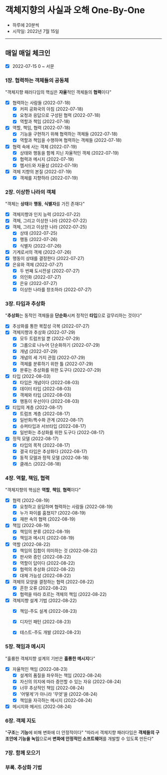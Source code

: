 # 객체지향의 사실과 오해 One-By-One
* 하루에 20분씩
* 시작일: 2022년 7월 15일
---
## 매일 매일 체크인
- [x] 2022-07-15 0 ~ 서문

### 1장. 협력하는 객체들의 공동체
"객체지향 패러다임의 핵심은 **자율**적인 객체들의 **협력**이다"
- [x] 협력하는 사람들 (2022-07-18)
  - [x] 커피 공화국의 아침 (2022-07-18)
  - [x] 요청과 응답으로 구성된 협력 (2022-07-18)
  - [x] 역할과 책임 (2022-07-18)
- [x] 역할, 책임, 협력 (2022-07-18)
  - [x] 기능을 구현하기 위해 협력하는 객체들 (2022-07-18)
  - [x] 역할과 책임을 수행하며 협력하는 객체들 (2022-07-18)
- [x] 협력 속에 사는 객체 (2022-07-19)
  - [x] 상태와 행동을 함께 지닌 자율적인 객체 (2022-07-19)
  - [x] 협력과 메시지 (2022-07-19)
  - [x] 멤서드와 자율성 (2022-07-19)
- [x] 객체 지향의 본질 (2022-07-19)
  - [x] 객체를 지향하라 (2022-07-19)

### 2장. 이상한 나라의 객체
"객체는 **상태**와 **행동**, **식별자**를 가진 존재다"
- [x] 객체지향과 인지 능력 (2022-07-22)
- [x] 객체, 그리고 이상한 나라 (2022-07-22)
- [x] 객체, 그리고 이상한 나라 (2022-07-25)
  - [x] 상태 (2022-07-25)
  - [x] 행동 (2022-07-26)
  - [x] 식별자 (2022-07-26)
- [x] 기계로서의 객체 (2022-07-26)
- [x] 행동이 상태를 결정한다 (2022-07-27)
- [x] 은유와 객체 (2022-07-27)
  - [x] 두 번째 도시전설 (2022-07-27)
  - [x] 의인화 (2022-07-27)
  - [x] 은유 (2022-07-27)
  - [x] 이상한 나라를 창조하라 (2022-07-27)

### 3장. 타입과 추상화
"**추상화**는 동적인 객체들을 **단순화**시켜 정적인 **타입**으로 갈무리하는 것이다"
- [x] 추상화를 통한 복잡성 극복 (2022-07-27)
- [x] 객체지향과 추상화 (2022-07-29)
  - [x] 모두 트럼프일 뿐 (2022-07-29)
  - [x] 그룹으로 나누어 단순화하기 (2022-07-29)
  - [x] 개념 (2022-07-29)
  - [x] 개념의 세 가지 관점 (2022-07-29)
  - [x] 객체를 분류하기 위한 틀 (2022-07-29)
  - [x] 분류는 추상화를 위한 도구다 (2022-07-29)
- [x] 타입 (2022-08-03)
  - [x] 타입은 개념이다 (2022-08-03)
  - [x] 데이터 타입 (2022-08-03)
  - [x] 객체와 타입 (2022-08-03)
  - [x] 행동이 우선이다 (2022-08-03)
- [x] 티입의 계층 (2022-08-17)
  - [x] 트럼프 계층 (2022-08-17)
  - [x] 일반화/특수화 관계 (2022-08-17)
  - [x] 슈퍼타입과 서브타입 (2022-08-17)
  - [x] 일반화는 추상화를 위한 도구다 (2022-08-17)
- [x] 정적 모델 (2022-08-17)
  - [x] 타입의 목적 (2022-08-17)
  - [x] 결국 타입은 추상화다 (2022-08-17)
  - [x] 동적 모델과 정적 모델 (2022-08-18)
  - [x] 클래스 (2022-08-18)

### 4장. 역할, 책임, 협력
"객체지향의 핵심은 **역할**, **책임**, **협력**이다"
- [x] 협력 (2022-08-19)
  - [x] 요청하고 응답하며 협력하는 사람들 (2022-08-19)
  - [x] 누가 파이를 훔쳤지? (2022-08-19)
  - [x] 재판 속의 협력 (2022-08-19)
- [x] 책임 (2022-08-19)
  - [x] 책임의 분류 (2022-08-19)
  - [x] 책임과 메시지 (2022-08-19)
- [x] 역할 (2022-08-22)
  - [x] 책임의 집합이 의미하는 것 (2022-08-22)
  - [x] 판사와 증인 (2022-08-22)
  - [x] 역할이 답이다 (2022-08-22)
  - [x] 협력의 추상화 (2022-08-22)
  - [x] 대체 가능성 (2022-08-22)
- [x] 객체의 모양을 결정하는 협력 (2022-08-22)
  - [x] 흔한 오류 (2022-08-22)
  - [x] 협력을 따라 흐르는 객체의 책임 (2022-08-22)
- [x] 객체지향 설계 기법 (2022-08-22)
  - [x] 책임-주도 설계 (2022-08-23)
  - [x] 디자인 패턴 (2022-08-23)
  - [x] 테스트-주도 개발 (2022-08-23)


### 5장. 책임과 메시지
"훌륭한 객체지향 설계의 기반은 **흘륭한 메시지**다"
- [x] 자율적인 책임 (2022-08-23)
  - [x] 설계의 품질을 좌우하는 책임 (2022-08-24)
  - [x] 자신의 의지에 따라 증언할 수 있는 자유 (2022-08-24)
  - [x] 너무 추상적인 책임 (2022-08-24)
  - [x] '어떻게'가 아니라 '무엇'을 (2022-08-24)
  - [x] 책임을 자극하는 메시지 (2022-08-24)
- [x] 메시지와 메서드 (2022-08-24)

### 6장. 객체 지도
"**구조**는 **기능**에 비해 변화에 더 안정적이다"
"따라서 객체지향 패러다임은 **객체들의 구조안에 기능을 녹임**으로써 **변화에 안정적인 소프트웨어**를 개발할 수 있도록 만든다"

### 7장. 함께 모으기

### 부록. 추상화 기법
